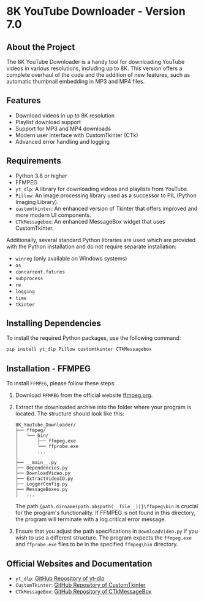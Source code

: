 # 8K YouTube Downloader - Version 7.0

## About the Project

The 8K YouTube Downloader is a handy tool for downloading YouTube videos in various resolutions, including up to 8K. This version offers a complete overhaul of the code and the addition of new features, such as automatic thumbnail embedding in MP3 and MP4 files.

## Features

- Download videos in up to 8K resolution
- Playlist download support
- Support for MP3 and MP4 downloads
- Modern user interface with CustomTkinter (CTk)
- Advanced error handling and logging

## Requirements

- Python 3.8 or higher
- FFMPEG
- `yt_dlp`: A library for downloading videos and playlists from YouTube.
- `Pillow`: An image processing library used as a successor to PIL (Python Imaging Library).
- `customtkinter`: An enhanced version of Tkinter that offers improved and more modern UI components.
- `CTkMessagebox`: An enhanced MessageBox widget that uses CustomTkinter.

Additionally, several standard Python libraries are used which are provided with the Python installation and do not require separate installation:

- `winreg` (only available on Windows systems)
- `os`
- `concurrent.futures`
- `subprocess`
- `re`
- `logging`
- `time`
- `tkinter`

## Installing Dependencies

To install the required Python packages, use the following command:

```bash
pip install yt_dlp Pillow customtkinter CTkMessagebox
```

## Installation - FFMPEG
To install `FFMPEG`, please follow these steps:
1. Download `FFMPEG` from the official website [ffmpeg.org](https://ffmpeg.org/download.html).
2. Extract the downloaded archive into the folder where your program is located. The structure should look like this:

    ```
    8K_YouTube_Downloader/
    ├── ffmpeg/
    │   └── bin/
    │       ├── ffmpeg.exe
    │       └── ffprobe.exe
    │       ...
    │
    ├── __main__.py
    ├── Dependencies.py
    ├── DownloadVideo.py
    ├── ExtractVideoID.py
    ├── LoggerConfig.py
    ├── MessageBoxes.py
    │   ...
    ```

    The path `{path.dirname(path.abspath(__file__))}\ffmpeg\bin` is crucial for the program's functionality. If FFMPEG is not found in this directory, the program will terminate with a log.critical error message.

3. Ensure that you adjust the path specifications in `DownloadVideo.py` if you wish to use a different structure. The program expects the `ffmpeg.exe` and `ffprobe.exe` files to be in the specified `ffmpeg\bin` directory.

## Official Websites and Documentation
- `yt_dlp`: [GitHub Repository of yt-dlp](https://github.com/yt-dlp/yt-dlp)
- `CustomTkinter`: [GitHub Repository of CustomTkinter](https://github.com/TomSchimansky/CustomTkinter)
- `CTkMessageBox`: [GitHub Repository of CTkMessageBox](https://github.com/Akascape/CTkMessagebox)